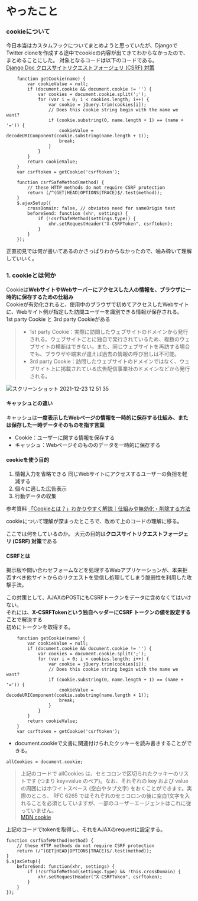 # やったこと
### cookieについて

今日本当はカスタムフックについてまとめようと思っていたが、DjangoでTwitter cloneを作成する途中でcookieの内容が出てきてわからなかったので、まとめることにした。
対象となるコードは以下のコードである。  
[Django Doc クロスサイトリクエストフォージェリ (CSRF) 対策](https://docs.djangoproject.com/ja/1.11/ref/csrf/)
```
    function getCookie(name) {
        var cookieValue = null;
        if (document.cookie && document.cookie != '') {
            var cookies = document.cookie.split(';');
            for (var i = 0; i < cookies.length; i++) {
                var cookie = jQuery.trim(cookies[i]);
                // Does this cookie string begin with the name we want?
                if (cookie.substring(0, name.length + 1) == (name + '=')) {
                    cookieValue = decodeURIComponent(cookie.substring(name.length + 1));
                    break;
                }
            }
        }
        return cookieValue;
    }
    var csrftoken = getCookie('csrftoken');

    function csrfSafeMethod(method) {
        // these HTTP methods do not require CSRF protection
        return (/^(GET|HEAD|OPTIONS|TRACE)$/.test(method));
    }
    $.ajaxSetup({
        crossDomain: false, // obviates need for sameOrigin test
        beforeSend: function (xhr, settings) {
            if (!csrfSafeMethod(settings.type)) {
                xhr.setRequestHeader("X-CSRFToken", csrftoken);
            }
        }
    });

```
正直初見では何が書いてあるのかさっぱりわからなかったので、噛み砕いて理解していいく。

### 1. cookieとは何か
Cookieは**WebサイトやWebサーバーにアクセスした人の情報を、ブラウザに一時的に保存するための仕組み**  
Cookieが有効化されると、使用中のブラウザで初めてアクセスしたWebサイトに、Webサイト側が指定した訪問ユーザーを識別できる情報が保存される。  
1st party Cookie と 3rd party Cookieがある
> - 1st party Cookie：実際に訪問したウェブサイトのドメインから発行される。ウェブサイトごとに独自で発行されているため、複数のウェブサイトの横断はできない。また、同じウェブサイトを再訪する場合でも、ブラウザや端末が違えば過去の情報の呼び出しは不可能。
> - 3rd party Cookie：訪問したウェブサイトのドメインではなく、ウェブサイト上に掲載されている広告配信事業社のドメインなどから発行される。

![スクリーンショット 2021-12-23 12 51 35](https://user-images.githubusercontent.com/78260526/147185482-8a00aac3-dd58-482f-bb9e-29d95592834a.png)
#### キャッシュとの違い
キャッシュは**一度表示したWebページの情報を一時的に保存する仕組み、または保存した一時データそのものを指す言葉**
- Cookie：ユーザーに関する情報を保存する
- キャッシュ：Webページそのもののデータを一時的に保存する

#### cookieを使う目的
1. 情報入力を省略できる
 同じWebサイトにアクセスするユーザーの負担を軽減する
2. 個々に適した広告表示
3. 行動データの収集

参考資料
[「Cookieとは？」わかりやすく解説｜仕組みや無効化・削除する方法](https://persol-tech-s.co.jp/hatalabo/it_engineer/567.html)

cookieについて理解が深まったところで、改めて上のコードの理解に移る。

ここでは何をしているのか。
大元の目的は**クロスサイトリクエストフォージェリ (CSRF) 対策**である

#### CSRFとは
掲示板や問い合わせフォームなどを処理するWebアプリケーションが、本来拒否すべき他サイトからのリクエストを受信し処理してしまう脆弱性を利用した攻撃手法。

この対策として、AJAXのPOSTにもCSRFトークンをデータに含めなくてはいけない。  
それには、**X-CSRFTokenという独自ヘッダーにCSRF トークンの値を設定すること**で解決する  
初めにトークンを取得する。
```
    function getCookie(name) {
        var cookieValue = null;
        if (document.cookie && document.cookie != '') {
            var cookies = document.cookie.split(';');
            for (var i = 0; i < cookies.length; i++) {
                var cookie = jQuery.trim(cookies[i]);
                // Does this cookie string begin with the name we want?
                if (cookie.substring(0, name.length + 1) == (name + '=')) {
                    cookieValue = decodeURIComponent(cookie.substring(name.length + 1));
                    break;
                }
            }
        }
        return cookieValue;
    }
    var csrftoken = getCookie('csrftoken');
```
- document.cookieで文書に関連付けられたクッキーを読み書きすることができる。
```
allCookies = document.cookie;
```
> 上記のコードで allCookies は、セミコロンで区切られたクッキーのリストです (つまり key=value のペア)。なお、それぞれの key および value の周囲にはホワイトスペース (空白やタブ文字) をおくことができます。実際のところ、 RFC 6265 ではそれぞれのセミコロンの後に空白1文字を入れることを必須としていますが、一部のユーザーエージェントはこれに従っていません。  
[MDN cookie](https://developer.mozilla.org/ja/docs/Web/API/Document/cookie)  

上記のコードでtokenを取得し、それをAJAXのrequestに設定する。
```
function csrfSafeMethod(method) {
    // these HTTP methods do not require CSRF protection
    return (/^(GET|HEAD|OPTIONS|TRACE)$/.test(method));
}
$.ajaxSetup({
    beforeSend: function(xhr, settings) {
        if (!csrfSafeMethod(settings.type) && !this.crossDomain) {
            xhr.setRequestHeader("X-CSRFToken", csrftoken);
        }
    }
});
```
